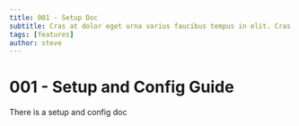 ```yaml
---
title: 001 - Setup Doc 
subtitle: Cras at dolor eget urna varius faucibus tempus in elit. Cras a dui imperdiet, tempus metus quis, pharetra turpis.
tags: [features]
author: steve
---
```


# 001 - Setup and Config Guide 

There is a setup and config doc
